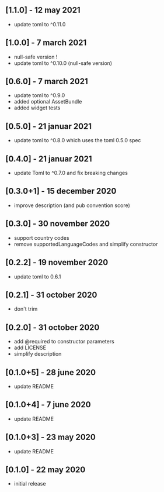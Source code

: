 ## [1.1.0] - 12 may 2021
- update toml to ^0.11.0

## [1.0.0] - 7 march 2021
- null-safe version !
- update toml to ^0.10.0 (null-safe version)

## [0.6.0] - 7 march 2021
- update toml to ^0.9.0
- added optional AssetBundle
- added widget tests

## [0.5.0] - 21 januar 2021
- update toml to ^0.8.0 which uses the toml 0.5.0 spec

## [0.4.0] - 21 januar 2021
- update Toml to ^0.7.0 and fix breaking changes

## [0.3.0+1] - 15 december 2020
- improve description (and pub convention score)

## [0.3.0] - 30 november 2020
- support country codes
- remove supportedLanguageCodes and simplify constructor

## [0.2.2] - 19 november 2020
- update toml to 0.6.1

## [0.2.1] - 31 october 2020
- don't trim

## [0.2.0] - 31 october 2020
- add @required to constructor parameters
- add LICENSE
- simplify description

## [0.1.0+5] - 28 june 2020
- update README

## [0.1.0+4] - 7 june 2020
- update README

## [0.1.0+3] - 23 may 2020
- update README

## [0.1.0] - 22 may 2020
- initial release
